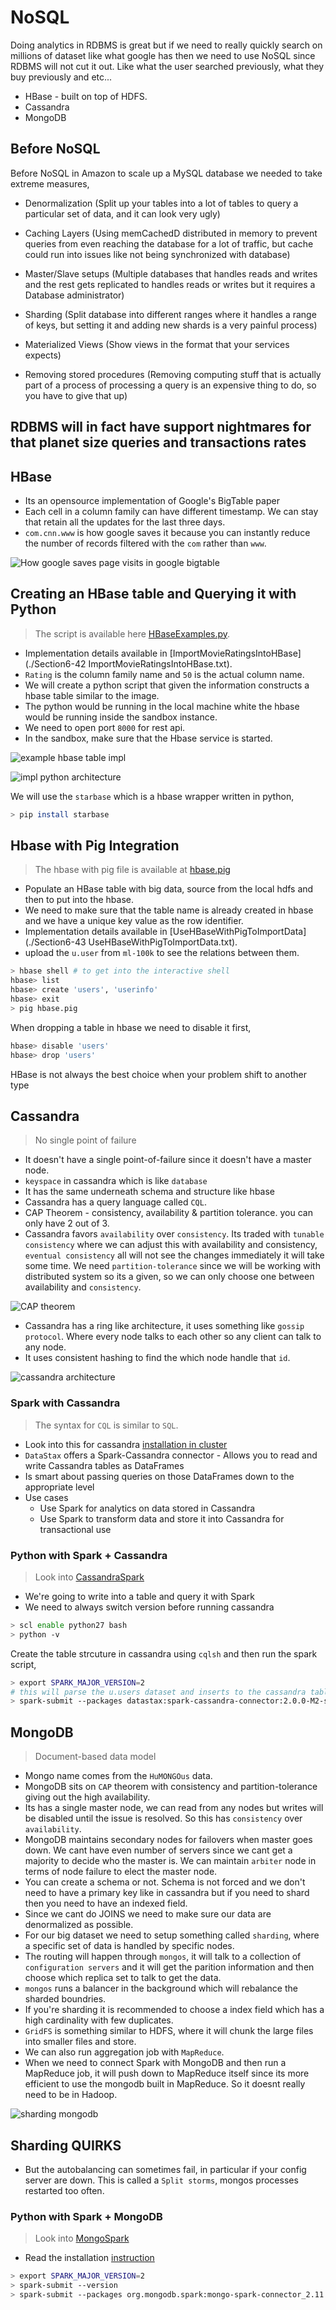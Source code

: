 # NoSQL

Doing analytics in RDBMS is great but if we need to really quickly search on millions of dataset like what google has then we need to use NoSQL since RDBMS will not cut it out. Like what the user searched previously, what they buy previously and etc...

- HBase - built on top of HDFS.
- Cassandra
- MongoDB

## Before NoSQL

Before NoSQL in Amazon to scale up a MySQL database we needed to take extreme measures,

- Denormalization (Split up your tables into a lot of tables to query a particular set of data, and it can look very ugly)

- Caching Layers (Using memCachedD distributed in memory to prevent queries from even reaching the database for a lot of traffic, but cache could run into issues like not being synchronized with database)

- Master/Slave setups (Multiple databases that handles reads and writes and the rest gets replicated to handles reads or writes but it requires a Database administrator)

- Sharding (Split database into different ranges where it handles a range of keys, but setting it and adding new shards is a very painful process)

- Materialized Views (Show views in the format that your services expects)

- Removing stored procedures (Removing computing stuff that is actually part of a process of processing a query is an expensive thing to do, so you have to give that up)

## RDBMS will in fact have support nightmares for that planet size queries and transactions rates

## HBase

- Its an opensource implementation of Google's BigTable paper
- Each cell in a column family can have different timestamp. We can stay that retain all the updates for the last three days.
- `com.cnn.www` is how google saves it because you can instantly reduce the number of records filtered with the `com` rather than `www`.

![How google saves page visits in google bigtable](./docs/01.png)

## Creating an HBase table and Querying it with Python

> The script is available here [HBaseExamples.py](./HBaseExamples.py).

- Implementation details available in [ImportMovieRatingsIntoHBase](./Section6-42 ImportMovieRatingsIntoHBase.txt).
- `Rating` is the column family name and `50` is the actual column name.
- We will create a python script that given the information constructs a hbase table similar to the image.
- The python would be running in the local machine white the hbase would be running inside the sandbox instance. 
- We need to open port `8000` for rest api.
- In the sandbox, make sure that the Hbase service is started.

![example hbase table impl](./docs/02.png)

![impl python architecture](./docs/03.png)

We will use the `starbase` which is a hbase wrapper written in python,

```sh
> pip install starbase
```

## Hbase with Pig Integration

> The hbase with pig file is available at [hbase.pig](./hbase.pig)

- Populate an HBase table with big data, source from the local hdfs and then to put into the hbase.
- We need to make sure that the table name is already created in hbase and we have a unique key value as the row identifier.
- Implementation details available in [UseHBaseWithPigToImportData](./Section6-43 UseHBaseWithPigToImportData.txt).
- upload the `u.user` from `ml-100k` to see the relations between them.

```sh
> hbase shell # to get into the interactive shell
hbase> list
hbase> create 'users', 'userinfo'
hbase> exit
> pig hbase.pig
```

When dropping a table in hbase we need to disable it first,

```sh
hbase> disable 'users'
hbase> drop 'users'
```

HBase is not always the best choice when your problem shift to another type

## Cassandra

> No single point of failure

- It doesn't have a single point-of-failure since it doesn't have a master node.
- `keyspace` in cassandra which is like `database`
- It has the same underneath schema and structure like hbase
- Cassandra has a query language called `CQL`.
- CAP Theorem - consistency, availability & partition tolerance. you can only have 2 out of 3.
- Cassandra favors `availability` over `consistency`. Its traded with `tunable consistency` where we can adjust this with availability and consistency, `eventual consistency` all will not see the changes immediately it will take some time. We need `partition-tolerance` since we will be working with distributed system so its a given, so we can only choose one between availability and `consistency`.

![CAP theorem](./docs/04.png)

- Cassandra has a ring like architecture, it uses something like `gossip protocol`. Where every node talks to each other so any client can talk to any node.
- It uses consistent hashing to find the which node handle that `id`.

![cassandra architecture](./docs/05.png)

### Spark with Cassandra

> The syntax for `CQL` is similar to `SQL`.

- Look into this for cassandra [installation in cluster](./Section6-45%20InstallingCassandra.txt)
- `DataStax` offers a Spark-Cassandra connector - Allows you to read and write Cassandra tables as DataFrames
- Is smart about passing queries on those DataFrames down to the appropriate level
- Use cases
  - Use Spark for analytics on data stored in Cassandra
  - Use Spark to transform data and store it into Cassandra for transactional use

### Python with Spark + Cassandra

> Look into [CassandraSpark](./CassandraSpark.py)

- We're going to write into a table and query it with Spark
- We need to always switch version before running cassandra

```sh
> scl enable python27 bash
> python -v
```

Create the table strcuture in cassandra using `cqlsh` and then run the spark script,

```sh
> export SPARK_MAJOR_VERSION=2
# this will parse the u.users dataset and inserts to the cassandra table/keyspace created
> spark-submit --packages datastax:spark-cassandra-connector:2.0.0-M2-s_2.11 CassandraSpark.py # we stepup the env
```

## MongoDB

> Document-based data model

- Mongo name comes from the `HuMONGOus` data.
- MongoDB sits on `CAP` theorem with consistency and partition-tolerance giving out the high availability.
- Its has a single master node, we can read from any nodes but writes will be disabled until the issue is resolved. So this has `consistency` over `availability`.
- MongoDB maintains secondary nodes for failovers when master goes down. We cant have even number of servers since we cant get a majority to decide who the master is. We can maintain `arbiter` node in terms of node failure to elect the master node.
- You can create a schema or not. Schema is not forced and we don't need to have a primary key like in cassandra but if you need to shard then you need to have an indexed field.
- Since we cant do JOINS we need to make sure our data are denormalized as possible.
- For our big dataset we need to setup something called `sharding`, where a specific set of data is handled by specific nodes.
- The routing will happen through `mongos`, it will talk to a collection of `configuration servers` and it will get the parition information and then choose which replica set to talk to get the data.
- `mongos` runs a balancer in the background which will rebalance the sharded boundries.
- If you're sharding it is recommended to choose a index field which has a high cardinality with few duplicates.
- `GridFS` is something similar to HDFS, where it will chunk the large files into smaller files and store.
- We can also run aggregation job with `MapReduce`.
- When we need to connect Spark with MongoDB and then run a MapReduce job, it will push down to MapReduce itself since its more efficient to use the mongodb built in MapReduce. So it doesnt really need to be in Hadoop.

![sharding mongodb](./docs/06.png)

## Sharding QUIRKS

- But the autobalancing can sometimes fail, in particular if your config server are down. This is called a `Split storms`, mongos processes restarted too often.

### Python with Spark + MongoDB

> Look into [MongoSpark](./MongoSpark.py)

- Read the installation [instruction](./Section6-48%20InstallMongoDBAndIntegrateSparkWithMongoDB.txt)

```sh
> export SPARK_MAJOR_VERSION=2
> spark-submit --version
> spark-submit --packages org.mongodb.spark:mongo-spark-connector_2.11:2.2.0 MongoSpark.py
```
